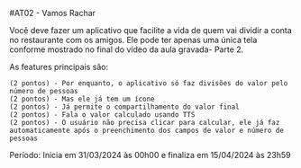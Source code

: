#AT02 - Vamos Rachar

Você deve fazer um aplicativo que facilite a vida de quem vai dividir a conta no restaurante com os amigos. Ele pode ter apenas uma única tela conforme mostrado no final do vídeo da aula gravada- Parte 2.

As features principais são:

    (2 pontos) - Por enquanto, o aplicativo só faz divisões do valor pelo número de pessoas
    (2 pontos) - Mas ele já tem um ícone  
    (2 pontos) - Já permite o compartilhamento do valor final
    (2 pontos) - Fala o valor calculado usando TTS
    (2 pontos) - O usuário não precisa clicar para calcular, ele já faz automaticamente após o preenchimento dos campos de valor e número de pessoas

Período:
Inicia em 31/03/2024 às 00h00 e finaliza em 15/04/2024 às 23h59
